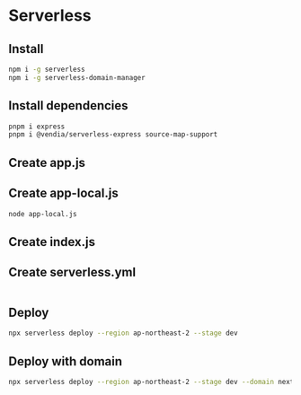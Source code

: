# Serverless

## Install

```bash
npm i -g serverless
npm i -g serverless-domain-manager
```

## Install dependencies

```bash
pnpm i express
pnpm i @vendia/serverless-express source-map-support
```

## Create app.js

## Create app-local.js

```bash
node app-local.js
```

## Create index.js

## Create serverless.yml

```yml

```

## Deploy

```bash
npx serverless deploy --region ap-northeast-2 --stage dev
```

## Deploy with domain

```bash
npx serverless deploy --region ap-northeast-2 --stage dev --domain next-auth.nalbam.com
```
